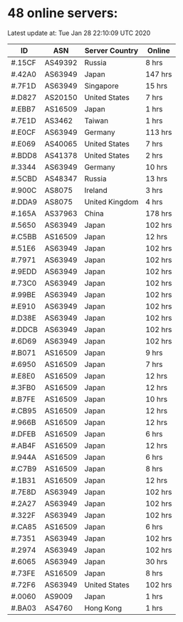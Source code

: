 # 48 online servers:

Latest update at: Tue Jan 28 22:10:09 UTC 2020

| ID | ASN | Server Country | Online |
| -- | --- | -------------- | ------ |
| #.15CF | AS49392 | Russia | 8 hrs |
| #.42A0 | AS63949 | Japan | 147 hrs |
| #.7F1D | AS63949 | Singapore | 15 hrs |
| #.D827 | AS20150 | United States | 7 hrs |
| #.EBB7 | AS16509 | Japan | 1 hrs |
| #.7E1D | AS3462 | Taiwan | 1 hrs |
| #.E0CF | AS63949 | Germany | 113 hrs |
| #.E069 | AS40065 | United States | 7 hrs |
| #.BDD8 | AS41378 | United States | 2 hrs |
| #.3344 | AS63949 | Germany | 10 hrs |
| #.5CBD | AS48347 | Russia | 13 hrs |
| #.900C | AS8075 | Ireland | 3 hrs |
| #.DDA9 | AS8075 | United Kingdom | 4 hrs |
| #.165A | AS37963 | China | 178 hrs |
| #.5650 | AS63949 | Japan | 102 hrs |
| #.C5BB | AS16509 | Japan | 12 hrs |
| #.51E6 | AS63949 | Japan | 102 hrs |
| #.7971 | AS63949 | Japan | 102 hrs |
| #.9EDD | AS63949 | Japan | 102 hrs |
| #.73C0 | AS63949 | Japan | 102 hrs |
| #.99BE | AS63949 | Japan | 102 hrs |
| #.E910 | AS63949 | Japan | 102 hrs |
| #.D38E | AS63949 | Japan | 102 hrs |
| #.DDCB | AS63949 | Japan | 102 hrs |
| #.6D69 | AS63949 | Japan | 102 hrs |
| #.B071 | AS16509 | Japan | 9 hrs |
| #.6950 | AS16509 | Japan | 7 hrs |
| #.E8E0 | AS16509 | Japan | 12 hrs |
| #.3FB0 | AS16509 | Japan | 12 hrs |
| #.B7FE | AS16509 | Japan | 10 hrs |
| #.CB95 | AS16509 | Japan | 12 hrs |
| #.966B | AS16509 | Japan | 12 hrs |
| #.DFEB | AS16509 | Japan | 6 hrs |
| #.AB4F | AS16509 | Japan | 12 hrs |
| #.944A | AS16509 | Japan | 6 hrs |
| #.C7B9 | AS16509 | Japan | 8 hrs |
| #.1B31 | AS16509 | Japan | 12 hrs |
| #.7E8D | AS63949 | Japan | 102 hrs |
| #.2A27 | AS63949 | Japan | 102 hrs |
| #.322F | AS63949 | Japan | 102 hrs |
| #.CA85 | AS16509 | Japan | 6 hrs |
| #.7351 | AS63949 | Japan | 102 hrs |
| #.2974 | AS63949 | Japan | 102 hrs |
| #.6065 | AS63949 | Japan | 30 hrs |
| #.73FE | AS16509 | Japan | 8 hrs |
| #.72F6 | AS63949 | United States | 102 hrs |
| #.0060 | AS9009 | Japan | 1 hrs |
| #.BA03 | AS4760 | Hong Kong | 1 hrs |

